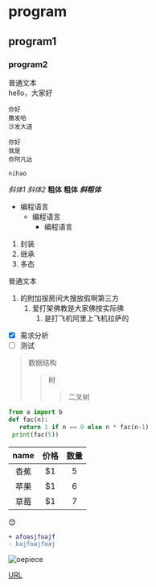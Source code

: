 # program  
## program1  
### program2  
普通文本  
  hello，大家好  
  
    你好  
    撒发哈  
    沙发大道  
  
```
你好  
我是  
你阿凡达
```

`nihao`

*斜体1*
_斜体2_
**粗体**
__粗体__
***斜粗体***

* 编程语言
    * 编程语言
        * 编程语言
        
1. 封装
2. 继承
3. 多态  

 普通文本 
1. 的附加按房间大搜放假啊第三方
    1. 爱打架佛教是大家佛按实际佛
        1. 是打飞机阿里上飞机拉萨的
        

- [x] 需求分析
- [ ] 测试

> 数据结构
>> 树
>>> 二叉树

```python
from a import b
def fac(n):
   return 1 if n == 0 else n * fac(n-1)
 print(fac(5))
 ```
 
name | 价格 |  数量  
:-:|:-:|:-:
香蕉 | $1 | 5 |
苹果 | $1 | 6 |
草莓 | $1 | 7 |

:blush:
```diff
+ afoasjfoajf
- kajfoajfoaj
```
![oepiece](https://github.com/schinappipy/program/blob/master/onepiece.jpg])

[URL](https://github.com/schinappipy/program/blob/master/exercise.txt)

